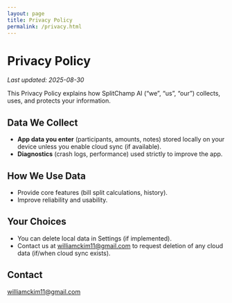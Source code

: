 ```yaml
---
layout: page
title: Privacy Policy
permalink: /privacy.html
---
```

# Privacy Policy

_Last updated: 2025-08-30_

This Privacy Policy explains how SplitChamp AI (“we”, “us”, “our”) collects, uses, and protects your information.

## Data We Collect
- **App data you enter** (participants, amounts, notes) stored locally on your device unless you enable cloud sync (if available).
- **Diagnostics** (crash logs, performance) used strictly to improve the app.

## How We Use Data
- Provide core features (bill split calculations, history).
- Improve reliability and usability.

## Your Choices
- You can delete local data in Settings (if implemented).
- Contact us at williamckim11@gmail.com to request deletion of any cloud data (if/when cloud sync exists).

## Contact
williamckim11@gmail.com

